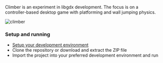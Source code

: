 Climber is an experiment in libgdx development. The focus is on a controller-based desktop game with platforming and wall jumping physics.

![climber](http://i.imgur.com/pU3b5rP.png)

### Setup and running
* [Setup your development environment](https://github.com/libgdx/libgdx/wiki/Gradle-and-Intellij-IDEA)
* Clone the repository or download and extract the ZIP file
* Import the project into your preferred development environment and run
